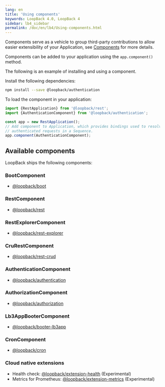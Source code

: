 ```yaml
---
lang: en
title: 'Using components'
keywords: LoopBack 4.0, LoopBack 4
sidebar: lb4_sidebar
permalink: /doc/en/lb4/Using-components.html
---
```


Components serve as a vehicle to group third-party contributions to allow easier
extensibility of your Application, see [Components](Components.md) for more
details.

Components can be added to your application using the `app.component()` method.

The following is an example of installing and using a component.

Install the following dependencies:

```sh
npm install --save @loopback/authentication
```

To load the component in your application:

```ts
import {RestApplication} from '@loopback/rest';
import {AuthenticationComponent} from '@loopback/authentication';

const app = new RestApplication();
// Add component to Application, which provides bindings used to resolve
// authenticated requests in a Sequence.
app.component(AuthenticationComponent);
```

## Available components

LoopBack ships the following components:

### BootComponent

- [@loopback/boot](Booting-an-Application.md)

### RestComponent

- [@loopback/rest](Server.md)

### RestExplorerComponent

- [@loopback/rest-explorer](Self-hosted-REST-API-Explorer.md)

### CruRestComponent

- [@loopback/rest-crud](Creating-CRUD-REST-apis.md)

### AuthenticationComponent

- [@loopback/authentication](Loopback-component-authentication.md)

### AuthorizationComponent

- [@loopback/authorization](Loopback-component-authorization.md)

### Lb3AppBooterComponent

- [@loopback/booter-lb3app](Boot-and-Mount-a-LoopBack-3-application.md)

### CronComponent

- [@loopback/cron](Running-cron-jobs.md)

### Cloud native extensions

- Health check: [@loopback/extension-health](Health.md) (Experimental)
- Metrics for Prometheus: [@loopback/extension-metrics](Metrics.md)
  (Experimental)
